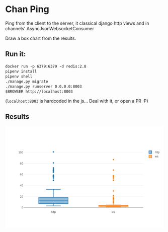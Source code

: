 # Chan Ping

Ping from the client to the server, it classical django http views and in channels' AsyncJsonWebsocketConsumer

Draw a box chart from the results.

## Run it:

```
docker run -p 6379:6379 -d redis:2.8
pipenv install
pipenv shell
./manage.py migrate
./manage.py runserver 0.0.0.0:8003
$BROWSER http://localhost:8003
```

(`localhost:8003` is hardcoded in the js…  Deal with it, or open a PR :P)

## Results

![Plot](newplot.png)
